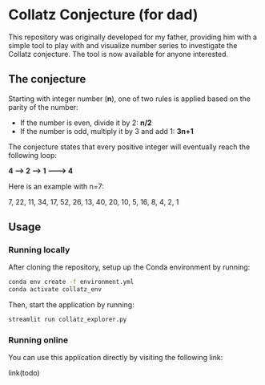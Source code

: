 # Collatz Conjecture (for dad)

This repository was originally developed for my father, providing him with a simple tool to play with and visualize number series to investigate the Collatz conjecture. The tool is now available for anyone interested.

## The conjecture

Starting with integer number (**n**), one of two rules is applied based on the parity of the number:

- If the number is even, divide it by 2:  **n/2**
- If the number is odd, multiply it by 3 and add 1: **3n+1**

The conjecture states that every positive integer will eventually reach the following loop:

**4 --> 2 --> 1 ---> 4**

Here is an example with n=7:

7, 22, 11, 34, 17, 52, 26, 13, 40, 20, 10, 5, 16, 8, 4, 2, 1

## Usage 

### Running locally

After cloning the repository, setup up the Conda environment by running:

```bash
conda env create -f environment.yml
conda activate collatz_env
```

Then, start the application by running:

```bash
streamlit run collatz_explorer.py
```

### Running online

You can use this application directly by visiting the following link:

link(todo)

